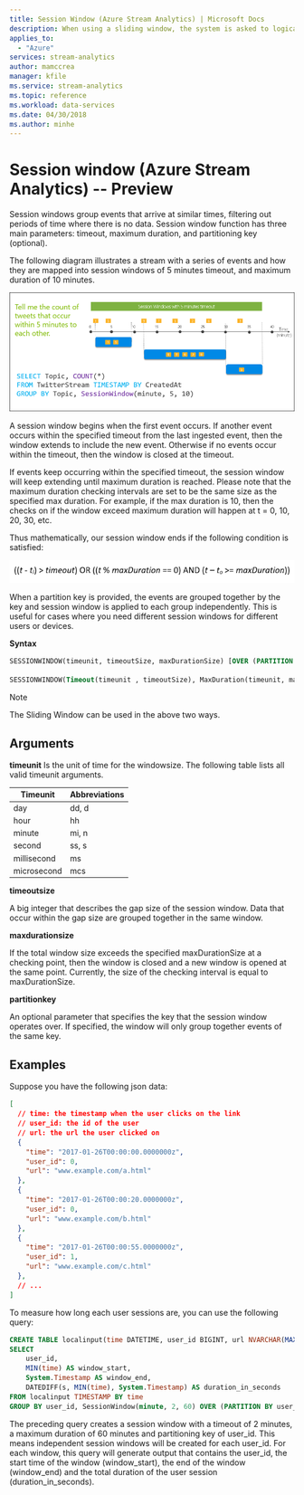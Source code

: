 ```yaml
---
title: Session Window (Azure Stream Analytics) | Microsoft Docs
description: When using a sliding window, the system is asked to logically consider all possible windows of a given length.
applies_to:
  - "Azure"
services: stream-analytics
author: mamccrea
manager: kfile
ms.service: stream-analytics
ms.topic: reference
ms.workload: data-services
ms.date: 04/30/2018
ms.author: minhe
---
```

# Session window (Azure Stream Analytics) -- Preview
Session windows group events that arrive at similar times, filtering out periods of time where there is no data. Session window function has three main parameters: timeout, maximum duration, and partitioning key (optional). 

The following diagram illustrates a stream with a series of events and how they are mapped into session windows of 5 minutes timeout, and maximum duration of 10 minutes.

 ![Stream Analytics session window 5 mins timeout & 10 mins maximum](media/session-window-azure-stream-analytics/streamanalytics-sessionwindow.png "Stream Analytics session window 5 mins timeout & 10 mins maximum")

A session window begins when the first event occurs. If another event occurs within the specified timeout from the last ingested event, then the window extends to include the new event. Otherwise if no events occur within the timeout, then the window is closed at the timeout.

If events keep occurring within the specified timeout, the session window will keep extending until maximum duration is reached. Please note that the maximum duration checking intervals are set to be the same size as the specified max duration. For example, if the max duration is 10, then the checks on if the window exceed maximum duration will happen at t = 0, 10, 20, 30, etc.

Thus mathematically, our session window ends if the following condition is satisfied:

 ![Stream Analytics session window 5 mins timeout & 10 mins maximum](media/session-window-azure-stream-analytics/streamanalytics-sessionwindow_endconditions.png "Stream Analytics session window 5 mins timeout & 10 mins maximum")

When a partition key is provided, the events are grouped together by the key and session window is applied to each group independently. This is useful for cases where you need different session windows for different users or devices.

**Syntax**

```SQL
SESSIONWINDOW(timeunit, timeoutSize, maxDurationSize) [OVER (PARTITION BY partitionKey)]

SESSIONWINDOW(Timeout(timeunit , timeoutSize), MaxDuration(timeunit, maxDurationSize)) [OVER (PARTITION BY partitionKey)]

```

> [!NOTE]
> The Sliding Window can be used in the above two ways.

## Arguments

**timeunit**
Is the unit of time for the windowsize. The following table lists all valid timeunit arguments.

|Timeunit|Abbreviations|
|--------------|-------------------|
|day|dd, d|
|hour|hh|
|minute|mi, n|
|second|ss, s|
|millisecond|ms|
|microsecond|mcs|

**timeoutsize**

A big integer that describes the gap size of the session window. Data that occur within the gap size are grouped together in the same window.

**maxdurationsize**

If the total window size exceeds the specified maxDurationSize at a checking point, then the window is closed and a new window is opened at the same point. Currently, the size of the checking interval is equal to maxDurationSize.

**partitionkey**

An optional parameter that specifies the key that the session window operates over. If specified, the window will only group together events of the same key.

## Examples
Suppose you have the following json data:

```JSON
[
  // time: the timestamp when the user clicks on the link
  // user_id: the id of the user
  // url: the url the user clicked on
  {
    "time": "2017-01-26T00:00:00.0000000z",
    "user_id": 0,
    "url": "www.example.com/a.html"
  },
  {
    "time": "2017-01-26T00:00:20.0000000z",
    "user_id": 0,
    "url": "www.example.com/b.html"
  },
  {
    "time": "2017-01-26T00:00:55.0000000z",
    "user_id": 1,
    "url": "www.example.com/c.html"
  },
  // ...
]
```

To measure how long each user sessions are, you can use the following query:

```SQL
CREATE TABLE localinput(time DATETIME, user_id BIGINT, url NVARCHAR(MAX))
SELECT
    user_id,
    MIN(time) AS window_start,
    System.Timestamp AS window_end,
    DATEDIFF(s, MIN(time), System.Timestamp) AS duration_in_seconds
FROM localinput TIMESTAMP BY time
GROUP BY user_id, SessionWindow(minute, 2, 60) OVER (PARTITION BY user_id)
```

The preceding query creates a session window with a timeout of 2 minutes, a maximum duration of 60 minutes and partitioning key of user_id. This means independent session windows will be created for each user_id. For each window, this query will generate output that contains the user_id, the start time of the window (window_start), the end of the window (window_end) and the total duration of the user session (duration_in_seconds).

